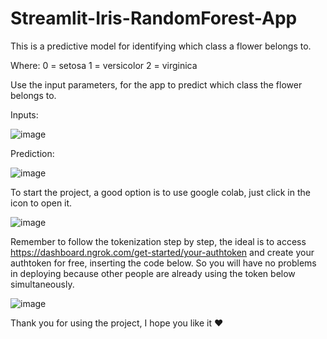 # Streamlit-Iris-RandomForest-App
This is a predictive model for identifying which class a flower belongs to. 

Where: 0 = setosa
1 = versicolor
2 = virginica

Use the input parameters, for the app to predict which class the flower belongs to.

Inputs: 

![image](https://user-images.githubusercontent.com/43274864/117699039-be41df00-b19a-11eb-984c-ea1fcf8891bf.png)

Prediction: 

![image](https://user-images.githubusercontent.com/43274864/117699079-cac63780-b19a-11eb-8bbc-5b6eb53000d3.png)

To start the project, a good option is to use google colab, just click in the icon to open it.

![image](https://user-images.githubusercontent.com/43274864/117699133-d7e32680-b19a-11eb-9445-32b19f9c8a51.png)

Remember to follow the tokenization step by step, the ideal is to access https://dashboard.ngrok.com/get-started/your-authtoken and create your authtoken for free, inserting the code below. So you will have no problems in deploying because other people are already using the token below simultaneously.

![image](https://user-images.githubusercontent.com/43274864/117699148-dd407100-b19a-11eb-8e61-42e0d2cdb804.png)

Thank you for using the project, I hope you like it ❤
